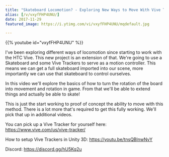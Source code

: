```yaml
---
title: "Skateboard Locomotion? - Exploring New Ways to Move With Vive Trackers"
alias: [/v/vxyfFHP4UNU/]
date: 2017-11-29
featured_image: https://i.ytimg.com/vi/vxyfFHP4UNU/mqdefault.jpg

---
```


{{% youtube id="vxyfFHP4UNU" %}}

I've been exploring different ways of locomotion since starting to work with the HTC Vive. This new project is an extension of that. We're going to use a Skateboard and some Vive Trackers to serve as a motion controller. This means we can get a full skateboard imported into our scene, more importantly we can use that skateboard to control ourselves.

In this video we'll explore the basics of how to turn the rotation of the board into movement and rotation in game. From that we'll be able to extend things and actually be able to skate!

This is just the start working to proof of concept the ability to move with this method. There is a lot more that's required to get this fully working. We'll pick that up in additional videos.

You can pick up a Vive Tracker for yourself here: https://www.vive.com/us/vive-tracker/

How to setup Vive Trackers in Unity 3D: https://youtu.be/tnsQBlnwNvY

Discord: https://discord.gg/hU5Kq2u